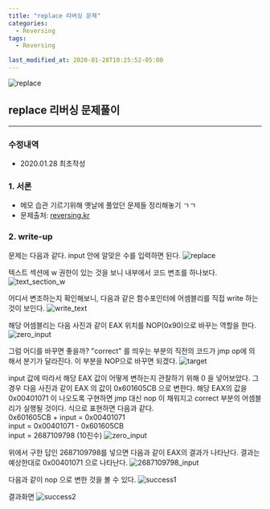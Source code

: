 ```yaml
---
title: "replace 리버싱 문제"
categories:
  - Reversing
tags:
  - Reversing

last_modified_at: 2020-01-28T10:25:52-05:00
---
```



![replace](https://jylab.github.io/assets/images/replace.png)


## replace 리버싱 문제풀이
----
### 수정내역
- 2020.01.28 최초작성


### **1. 서론**
- 메모 습관 기르기위해 옛날에 풀었던 문제들 정리해놓기 ㄱㄱ 
- 문제출처: [reversing.kr](http://reversing.kr/challenge.php)


### **2. write-up**
문제는 다음과 같다. input 안에 알맞은 수를 입력하면 된다.
![replace](https://jylab.github.io/assets/images/replace.png)

텍스트 섹션에 w 권한이 있는 것을 보니 내부에서 코드 변조를 하나보다.
![text_section_w](https://jylab.github.io/assets/images/text_section_w.png)

어디서 변조하는지 확인해보니, 다음과 같은 함수포인터에 어셈블리를 직접 write 하는 것이 보인다.
![write_text](https://jylab.github.io/assets/images/write_text.png)

해당 어셈블리는 다음 사진과 같이 EAX 위치를 NOP(0x90)으로 바꾸는 역할을 한다.
![zero_input](https://jylab.github.io/assets/images/zero_input.png)

그럼 어디를 바꾸면 좋을까? "correct" 를 띄우는 부분의 직전의 코드가 jmp op에 의해서 분기가 달라진다. 이 부분을 NOP으로 바꾸면 되겠다.
![target](https://jylab.github.io/assets/images/target.png)

input 값에 따라서 해당 EAX 값이 어떻게 변하는지 관찰하기 위해 0 을 넣어보았다. 그 경우 다음 사진과 같이 EAX 의 값이 0x601605CB 으로 변한다.
해당 EAX의 값을 0x00401071 이 나오도록 구현하면 jmp 대신 nop 이 채워지고 correct 부분의 어셈블리가 실행될 것이다. 식으로 표현하면 다음과 같다. <br>
0x601605CB + input = 0x00401071 <br>
input = 0x00401071 - 0x601605CB <br>
input = 2687109798 (10진수) 
![zero_input](https://jylab.github.io/assets/images/zero_input.png)

위에서 구한 답인 2687109798를 넣으면 다음과 같이 EAX의 결과가 나타난다. 결과는 예상한대로 0x00401071 으로 나타난다.
![2687109798_input](https://jylab.github.io/assets/images/2687109798_input.png)

다음과 같이 nop 으로 변한 것을 볼 수 있다.
![success1](https://jylab.github.io/assets/images/success1.png)

결과화면
![success2](https://jylab.github.io/assets/images/success2.png)

